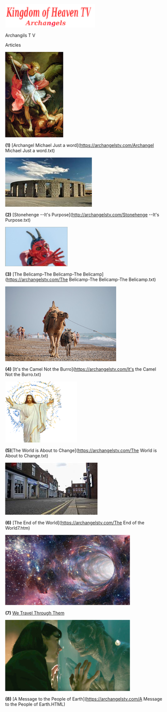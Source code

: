 
![](images/logo_main.png)


Archangils  T V

Articles


![](images/10.jpg)

**(1)** [Archangel Michael Just a word](https://archangelstv.com/Archangel Michael Just a word.txt)

![](images/stonrhenge.jpg)

**(2)** [Stonehenge --It's Purpose](http://archangelstv.com/Stonehenge --It's Purpose.txt)

![](images/belicamp.jpg)

**(3)** [The Belicamp-The Belicamp-The Belicamp](https://archangelstv.com/The Belicamp-The Belicamp-The Belicamp.txt)

![](images/camel1.jpg)

**(4)** [It's the Camel Not the Burro](https://archangelstv.com/It's the Camel Not the Burro.txt)

![](images/user3_bg.png)

**(5)**[The World is About to Change](https://archangelstv.com/The World is About to Change.txt)

![](images/end6.jpg)

**(6)** [The End of the World](https://archangelstv.com/The End of the World7.htm)

![](images/What-is-a-Wormhole.jpg)
  
**(7)** [We Travel Through Them](https://archangelstv.com/We-Travel-Through-Them.html)

![](images/8.jpg)

**(8)** [A Message to the People of Earth](https://archangelstv.com/A Message to the People of Earth.HTML)
